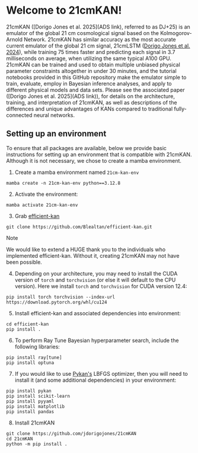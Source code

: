 # Welcome to 21cmKAN! 

21cmKAN ([Dorigo Jones et al. 2025](ADS link), referred to as DJ+25) is an emulator of the global 21 cm cosmological signal based on the Kolmogorov-Arnold Network. 21cmKAN has similar accuracy as the most accurate current emulator of the global 21 cm signal, 21cmLSTM ([Dorigo Jones et al. 2024](https://ui.adsabs.harvard.edu/abs/2024ApJ...977...19D/abstract)), while training 75 times faster and predicting each signal in 3.7 milliseconds on average, when utilizing the same typical A100 GPU. 21cmKAN can be trained and used to obtain multiple unbiased physical parameter constraints altogether in under 30 minutes, and the tutorial notebooks provided in this GitHub repository make the emulator simple to train, evaluate, employ in Bayesian inference analyses, and apply to different physical models and data sets. Please see the associated paper ([Dorigo Jones et al. 2025](ADS link)), for details on the architecture, training, and interpretation of 21cmKAN, as well as descriptions of the differences and unique advantages of KANs compared to traditional fully-connected neural networks.

## Setting up an environment 

To ensure that all packages are available, below we provide basic instructions
for setting up an environment that is compatible with 21cmKAN. Although it is not 
necessary, we chose to create a mamba environment. 

1. Create a mamba environment named `21cm-kan-env`
```
mamba create -n 21cm-kan-env python==3.12.8
```
2. Activate the environment:
```
mamba activate 21cm-kan-env
```
3. Grab [efficient-kan](https://github.com/Blealtan/efficient-kan)
```
git clone https://github.com/Blealtan/efficient-kan.git
```
> [!NOTE]
> We would like to extend a HUGE thank you to the individuals who implemented efficient-kan. Without it, creating 21cmKAN may not have been possible. 
4. Depending on your architecture, you may need to install the CUDA version of `torch` and `torchvision` (or else it will default to the CPU version). Here we install `torch` and `torchvision` for CUDA version 12.4:
```
pip install torch torchvision --index-url https://download.pytorch.org/whl/cu124
```
5. Install efficient-kan and associated dependencies into environment:
```
cd efficient-kan
pip install .
```
6. To perform Ray Tune Bayesian hyperparameter search, include the following libraries:
```
pip install ray[tune]
pip install optuna
```
7. If you would like to use [Pykan's](https://github.com/KindXiaoming/pykan) LBFGS optimizer, then you will 
need to install it (and some additional dependencies) in your environment: 
```
pip install pykan
pip install scikit-learn
pip install pyyaml
pip install matplotlib
pip install pandas 
```

8. Install 21cmKAN

```
git clone https://github.com/jdorigojones/21cmKAN
cd 21cmKAN
python -m pip install .
```
